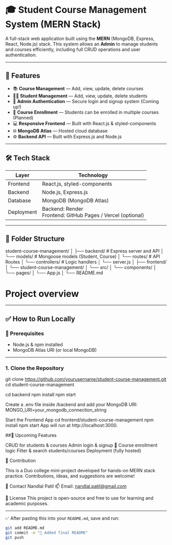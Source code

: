 # 🎓 Student Course Management System (MERN Stack)

A full-stack web application built using the **MERN** (MongoDB, Express, React, Node.js) stack. This system allows an **Admin** to manage students and courses efficiently, including full CRUD operations and user authentication.

---

## 🚀 Features

- 📚 **Course Management** — Add, view, update, delete courses
- 👨‍🎓 **Student Management** — Add, view, update, delete students
- 🔐 **Admin Authentication** — Secure login and signup system (Coming up!)
- 🔄 **Course Enrollment** — Students can be enrolled in multiple courses (Planned)
- 💻 **Responsive Frontend** — Built with React.js & styled-components
- 🌐 **MongoDB Atlas** — Hosted cloud database
- ⚙️ **Backend API** — Built with Express.js and Node.js

---

## 🛠️ Tech Stack

| Layer       | Technology               |
|-------------|---------------------------|
| Frontend    | React.js, styled-components |
| Backend     | Node.js, Express.js       |
| Database    | MongoDB (MongoDB Atlas)   |
| Deployment  | Backend: Render<br>Frontend: GitHub Pages / Vercel (optional) |

---

## 📁 Folder Structure

student-course-management/ │ ├── backend/ # Express server and API │ └── models/ # Mongoose models (Student, Course) │ └── routes/ # API Routes │ └── controllers/ # Logic handlers │ └── server.js │ ├── frontend/ │ └── student-course-management/ │ └── src/ │ └── components/ │ └── pages/ │ └── App.js │ └── README.md 



# Project overview


---

## ✅ How to Run Locally

### 🔧 Prerequisites

- Node.js & npm installed
- MongoDB Atlas URI (or local MongoDB)

---

### 1. Clone the Repository

git clone https://github.com/yourusername/student-course-management.git
cd student-course-management

cd backend
npm install
npm start


Create a .env file inside /backend and add your MongoDB URI:
MONGO_URI=your_mongodb_connection_string


Start the Frontend App
cd frontend/student-course-management
npm install
npm start
App will run at http://localhost:3000.



##🌱 Upcoming Features

 CRUD for students & courses
 Admin login & signup 🔐
 Course enrollment logic
 Filter & search students/courses
 Deployment (fully hosted)

 
🤝 Contribution

This is a Duo college mini-project developed for hands-on MERN stack practice. Contributions, ideas, and suggestions are welcome!

📧 Contact
Nandlal Patil
📫 Email: nandlal.patil@gmail.com

📝 License
This project is open-source and free to use for learning and academic purposes.


---

✅ After pasting this into your `README.md`, save and run:

```bash
git add README.md
git commit -m "📝 Added final README"
git push


